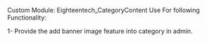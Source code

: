 Custom Module:
Eighteentech_CategoryContent
Use For following Functionality:

1- Provide the add banner image feature into category in admin.

